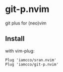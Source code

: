 # git-p.nvim

git plus for (neo)vim

## Install

with vim-plug:

```viml
Plug 'iamcco/sran.nvim'
Plug 'iamcco/git-p.nvim'
```
